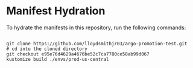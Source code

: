 
# Manifest Hydration

To hydrate the manifests in this repository, run the following commands:

```shell

git clone https://github.com/lloydsmithjr03/argo-promotion-test.git
# cd into the cloned directory
git checkout e95e76d4629a4676be52c7ca7780ce58ab99d067
kustomize build ./envs/prod-us-central
```